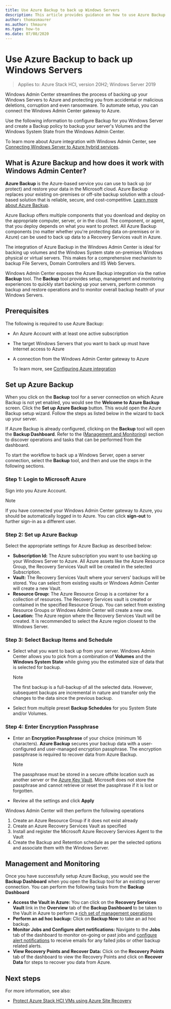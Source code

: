 ```yaml
---
title: Use Azure Backup to back up Windows Servers
description: This article provides guidance on how to use Azure Backup through Windows Admin Center to back up Windows Servers.
author: thomasmaurer
ms.author: thmaure
ms.type: how-to
ms.date: 07/08/2020
---
```


# Use Azure Backup to back up Windows Servers

>Applies to: Azure Stack HCI, version 20H2; Windows Server 2019

Windows Admin Center streamlines the process of backing up your Windows Servers to Azure and protecting you from accidental or malicious deletions, corruption and even ransomware. To automate setup, you can connect the Windows Admin Center gateway to Azure.

Use the following information to configure Backup for you Windows Server and create a Backup policy to backup your server's Volumes and the Windows System State from the Windows Admin Center.

<!---Qualify intro with messaging from Thomas.--->

To learn more about Azure integration with Windows Admin Center, see [Connecting Windows Server to Azure hybrid services](/windows-server/manage/windows-admin-center/azure/).

## What is Azure Backup and how does it work with Windows Admin Center?
**Azure Backup** is the Azure-based service you can use to back up (or protect) and restore your data in the Microsoft cloud. Azure Backup replaces your existing on-premises or off-site backup solution with a cloud-based solution that is reliable, secure, and cost-competitive.
[Learn more about Azure Backup](https://docs.microsoft.com/azure/backup/backup-overview).

Azure Backup offers multiple components that you download and deploy on the appropriate computer, server, or in the cloud. The component, or agent, that you deploy depends on what you want to protect. All Azure Backup components (no matter whether you're protecting data on-premises or in Azure) can be used to back up data to a Recovery Services vault in Azure.

The integration of Azure Backup in the Windows Admin Center is ideal for backing up volumes and the Windows System state on-premises Windows physical or virtual servers. This makes for a comprehensive mechanism to backup File Servers, Domain Controllers and IIS Web Servers.

Windows Admin Center exposes the Azure Backup integration via the native **Backup** tool. The **Backup** tool provides setup, management and monitoring experiences to quickly start backing up your servers, perform common backup and restore operations and to monitor overall backup health of your Windows Servers.

## Prerequisites
The following is required to use Azure Backup:
- An Azure Account with at least one active subscription
- The target Windows Servers that you want to back up must have Internet access to Azure
- A connection from the Windows Admin Center gateway to Azure

    To learn more, see [Configuring Azure integration](/windows-server/manage/windows-admin-center/azure/azure-integration)

## Set up Azure Backup
When you click on the **Backup** tool for a server connection on which Azure Backup is not yet enabled, you would see the **Welcome to Azure Backup** screen. Click the **Set up Azure Backup** button. This would open the Azure Backup setup wizard. Follow the steps as listed below in the wizard to back up your server.

If Azure Backup is already configured, clicking on the **Backup** tool will open the **Backup Dashboard**. Refer to the ([Management and Monitoring](#management-and-monitoring)) section to discover operations and tasks that can be performed from the dashboard.

To start the workflow to back up a Windows Server, open a server connection, select the **Backup** tool, and then and use the steps in the following sections.

### Step 1: Login to Microsoft Azure
Sign into you Azure Account. 

> [!NOTE]
> If you have connected your Windows Admin Center gateway to Azure, you should be automatically logged in to Azure. You can click **sign-out** to further sign-in as a different user.

### Step 2: Set up Azure Backup
Select the appropriate settings for Azure Backup as described below:

- **Subscription Id:** The Azure subscription you want to use backing up your Windows Server to Azure. All Azure assets like the Azure Resource Group, the Recovery Services Vault will be created in the selected Subscription.
- **Vault:** The Recovery Services Vault where your servers' backups will be stored. You can select from existing vaults or Windows Admin Center will create a new Vault.  
- **Resource Group:** The Azure Resource Group is a container for a collection of resources. The Recovery Services vault is created or contained in the specified Resource Group. You can select from existing Resource Groups or Windows Admin Center will create a new one.
- **Location:** The Azure region where the Recovery Services Vault will be created. It is recommended to select the Azure region closest to the Windows Server.

### Step 3: Select Backup Items and Schedule

- Select what you want to back up from your server. Windows Admin Center allows you to pick from a combination of **Volumes** and the **Windows System State** while  giving you the estimated size of data that is selected for backup.

    > [!NOTE]
    > The first backup is a full-backup of all the selected data. However, subsequent backups are incremental in nature and transfer only the changes to the data since the previous backup.

- Select from multiple preset **Backup Schedules** for you System State and/or Volumes.

### Step 4: Enter Encryption Passphrase

- Enter an **Encryption Passphrase** of your choice (minimum 16 characters).  **Azure Backup** secures your backup data with a user-configured and user-managed encryption passphrase. The encryption passphrase is required to recover data from Azure Backup.

    > [!NOTE]
    > The passphrase must be stored in a secure offsite location such as another server or the [Azure Key Vault](https://docs.microsoft.com/azure/key-vault/quick-create-portal). Microsoft does not store the passphrase and cannot retrieve or reset the passphrase if it is lost or forgotten.

- Review all the settings and click **Apply**

Windows Admin Center will then perform the following operations

1. Create an Azure Resource Group if it does not exist already
1. Create an Azure Recovery Services Vault as specified
1. Install and register the Microsoft Azure Recovery Services Agent to the Vault
1. Create the Backup and Retention schedule as per the selected options and associate them with the Windows Server.

## Management and Monitoring

Once you have successfully setup Azure Backup, you would see the **Backup Dashboard** when you open the Backup tool for an existing server connection. You can perform the following tasks from the **Backup Dashboard**

- **Access the Vault in Azure:** You can click on the **Recovery Services Vault** link in the **Overview** tab of the **Backup Dashboard** to be taken to the Vault in Azure to perform a [rich set of management operations](https://docs.microsoft.com/azure/backup/backup-azure-manage-windows-server)
- **Perform an ad hoc backup:** Click on **Backup Now** to take an ad hoc backup. 
- **Monitor Jobs and Configure alert notifications:** Navigate to the **Jobs** tab of the dashboard to monitor on-going or past jobs and [configure alert notifications](https://docs.microsoft.com/azure/backup/backup-azure-manage-windows-server#configuring-notifications-for-alerts) to receive emails for any failed jobs or other backup related alerts.
- **View Recovery Points and Recover Data:** Click on the **Recovery Points** tab of the dashboard to view the Recovery Points and click on **Recover Data** for steps to recover you data from Azure.

## Next steps
For more information, see also:
- [Protect Azure Stack HCI VMs using Azure Site Recovery](https://docs.microsoft.com/azure-stack/hci/manage/azure-site-recovery)


<!---Example figure format--->
<!---:::image type="content" source="media/attach-gpu-to-linux-vm/vlc-player.png" alt-text="VLC Player Screenshot":::--->
